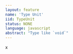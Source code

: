 ```yaml
---
layout: feature
name: 'Type Unit'
iid: TypeUnit
status: NONE
language: javascript
abstract: "Type like `void`"
---
```


x
